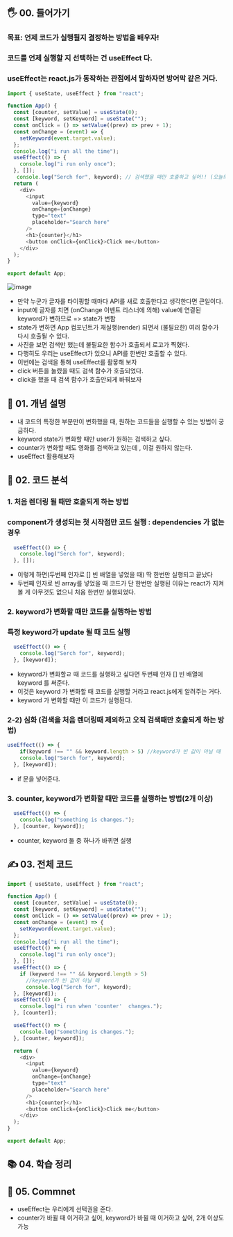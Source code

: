 
## 🖐 00. 들어가기
### 목표: 언제 코드가 실행될지 결정하는 방법을 배우자!
### 코드를 언제 실행할 지 선택하는 건 useEffect 다.
### useEffect는 react.js가 동작하는 관점에서 말하자면 방어막 같은 거다.
```js
import { useState, useEffect } from "react";

function App() {
  const [counter, setValue] = useState(0);
  const [keyword, setKeyword] = useState("");
  const onClick = () => setValue((prev) => prev + 1);
  const onChange = (event) => {
    setKeyword(event.target.value);
  };
  console.log("i run all the time");
  useEffect(() => {
    console.log("i run only once");
  }, []);
   console.log("Serch for", keyword); // 검색했을 때만 호출하고 싶어!! (오늘의 목표)
  return (
    <div>
      <input
        value={keyword}
        onChange={onChange}
        type="text"
        placeholder="Search here"
      />
      <h1>{counter}</h1>
      <button onClick={onClick}>Click me</button>
    </div>
  );
}

export default App;

```
![image](https://user-images.githubusercontent.com/86208370/177212521-28bd8c0c-0717-4371-ab3e-23b286fe19a7.png)

- 만약 누군가 글자를 타이핑할 때마다 API를 새로 호출한다고 생각한다면 큰일이다.
- input에 글자를 치면 (onChange 이벤트 리스너에 의해) value에 연결된 keyword가 변하므로 => state가 변함
- state가 변하면 App 컴포넌트가 재실행(render) 되면서 (불필요한) 여러 함수가 다시 호출될 수 있다.
- 사진을 보면 검색만 했는데 불필요한 함수가 호출되서 로고가 찍혔다.
- 다행히도 우리는 useEffect가 있으니 API를 한번만 호출할 수 있다.
- 이번에는 검색을 통해 useEffect를 활욯해 보자
- click 버튼을 눌렸을 때도 검색 함수가 호출되었다.
- click을 했을 때 검색 함수가 호출안되게 바꿔보자

## 📌 01. 개념 설명
- 내 코드의 특정한 부분만이 변화했을 때, 원하는 코드들을 실행할 수 있는 방법이 궁금하다.
- keyword state가 변화할 때만 user가 원하는 검색하고 싶다.
- counter가 변화할 때도 영화를 검색하고 있는데 , 이걸 원하지 않는다.
- useEffect 활용해보자

## 🍳 02. 코드 분석
### 1. 처음 렌더링 될 때만 호출되게 하는 방법 
### component가 생성되는 첫 시작점만 코드 실행 : dependencies 가 없는 경우
```js
  useEffect(() => {
    console.log("Serch for", keyword);
  }, []);
```
- 이렇게 하면(두번째 인자로 [] 빈 배열을 넣었을 때) 딱 한번만 실행되고 끝났다
- 두번째 인자로 빈 array를 넣었을 때 코드가 단 한번만 실행된 이유는 react가 지켜볼 게 아무것도 없으니 처음 한번만 실행되었다.
### 2. keyword가 변화할 때만 코드를 실행하는 방법
### 특정 keyword가 update 될 때 코드 실행
```js
  useEffect(() => {
    console.log("Serch for", keyword);
  }, [keyword]);
```
- keyword가 변화할ㄹ 때 코드를 실행하고 싶다면 두번째 인자 [] 빈 배열에 keyword 를 써준다.
- 이것은 keyword 가 변화할 때 코드를 실행할 거라고 react.js에게 알려주는 거다.
- keyword 가 변화할 때만 이 코드가 실행된다.

### 2-2) 심화 (검색을 처음 렌더링때 제외하고 오직 검색때만 호출되게 하는 방법)
```js
useEffect(() => {
    if(keyword !== "" && keyword.length > 5) //keyword가 빈 값이 아닐 때
    console.log("Serch for", keyword);
  }, [keyword]);
```
- if 문을 넣어준다.

### 3. counter, keyword가 변화할 때만 코드를 실행하는 방법(2개 이상)
```js
  useEffect(() => {
    console.log("something is changes.");
  }, [counter, keyword]);
```
- counter, keyword 둘 중 하나가 바뀌면 실행
## ✍ 03. 전체 코드
```js
import { useState, useEffect } from "react";

function App() {
  const [counter, setValue] = useState(0);
  const [keyword, setKeyword] = useState("");
  const onClick = () => setValue((prev) => prev + 1);
  const onChange = (event) => {
    setKeyword(event.target.value);
  };
  console.log("i run all the time");
  useEffect(() => {
    console.log("i run only once");
  }, []);
  useEffect(() => {
    if (keyword !== "" && keyword.length > 5)
      //keyword가 빈 값이 아닐 때
      console.log("Serch for", keyword);
  }, [keyword]);
  useEffect(() => {
    console.log("i run when 'counter'  changes.");
  }, [counter]);

  useEffect(() => {
    console.log("something is changes.");
  }, [counter, keyword]);

  return (
    <div>
      <input
        value={keyword}
        onChange={onChange}
        type="text"
        placeholder="Search here"
      />
      <h1>{counter}</h1>
      <button onClick={onClick}>Click me</button>
    </div>
  );
}

export default App;

```
## 📚 04. 학습 정리

## 🤔 05. Commnet 
- useEffect는 우리에게 선택권을 준다.
- counter가 바뀔 때 이거하고 싶어, keyword가 바뀔 때 이거하고 싶어, 2개 이상도 가능

